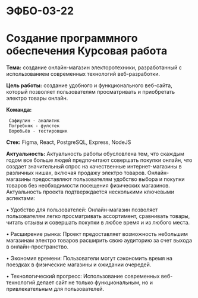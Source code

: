 # ЭФБО-03-22

# Создание программного обеспечения Курсовая работа

**Тема:**  создание онлайн-магазин  электоротехники, разработанный с использованием современных технологий веб-разработки.

**Цель работы:** создание удобного и функционального веб-сайта, который позволяет пользователям просматривать и приобретать электро товары онлайн.

**Команда:**

     Сафиулин - аналитик
     Погребняк - фулстек
     Воробьёв - тестировщик
  

**Стек:** Figma, React, PostgreSQL, Express, NodeJS

**Актуальность:** Актуальность работы обусловлена тем, что скаждым годом все больше людей предпочитают совершать покупки онлайн, что создает значительный спрос на качественные интернет-магазины в различных нишах, включая продажу электро товаров. Онлайн-магазины предоставляют пользователям удобство выбора и покупки товаров без необходимости посещения физических магазинов.
Актуальность проекта подтверждается несколькими ключевыми аспектами:

• Удобство для пользователей: Онлайн-магазин позволяет пользователям легко просматривать ассортимент, сравнивать товары, читать отзывы и совершать покупки в любое время и из любого места.

• Расширение рынка: Проект предоставляет возможность небольшим магазинам электро товаров расширить свою аудиторию за счет выхода в онлайн-пространство.

• Экономия времени: Пользователи могут сэкономить время на поездках в физические магазины и ожидании очередей.

• Технологический прогресс: Использование современных веб-технологий делает сайт не только функциональным, но и привлекательным для пользователей.
